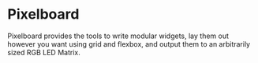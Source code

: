 # Pixelboard

Pixelboard provides the tools to write modular widgets, lay them out however you want using grid and flexbox, and output them to an arbitrarily sized RGB LED Matrix.
